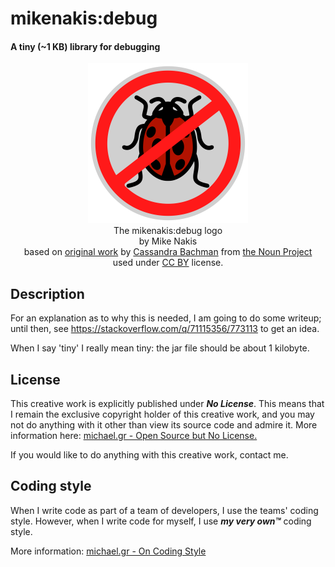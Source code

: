 # mikenakis:debug

#### A tiny (~1 KB) library for debugging

<p align="center">
<img title="mikenakis:debug logo" src="mikenakis-debug-logo.svg" width="256"/><br/>
The mikenakis:debug logo<br/>
by Mike Nakis<br/>
based on <a href="https://thenounproject.com/icon/ladybug-17110/">original work</a> by <a href="https://thenounproject.com/crosedesign/">Cassandra Bachman</a> from <a href="https://thenounproject.com/">the Noun Project</a><br/>
used under <a href="https://creativecommons.org/licenses/by/3.0/us/">CC BY</a> license.<br/>
</p>

## Description

For an explanation as to why this is needed, I am going to do some writeup; until then, 
see https://stackoverflow.com/q/71115356/773113 to get an idea.

When I say 'tiny' I really mean tiny: the jar file should be about 1 kilobyte.

## License

This creative work is explicitly published under ***No License***. 
This means that I remain the exclusive copyright holder of this creative work, 
and you may not do anything with it other than view its source code and admire it. 
More information here: [michael.gr - Open Source but No License.](https://blog.michael.gr/2018/04/open-source-but-no-license.html)

If you would like to do anything with this creative work, contact me.

## Coding style

When I write code as part of a team of developers, I use the teams' coding style. However, when I write code for myself, I use _**my very own™**_ coding style.

More information: [michael.gr - On Coding Style](https://blog.michael.gr/2018/04/on-coding-style.html)
